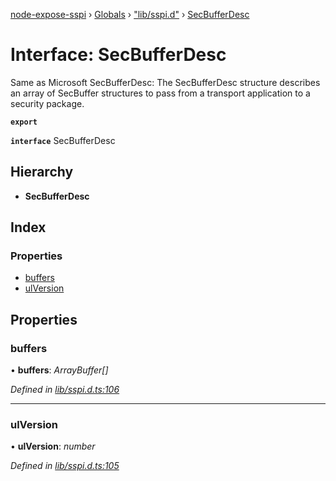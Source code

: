 [node-expose-sspi](../README.md) › [Globals](../globals.md) › ["lib/sspi.d"](../modules/_lib_sspi_d_.md) › [SecBufferDesc](_lib_sspi_d_.secbufferdesc.md)

# Interface: SecBufferDesc

Same as Microsoft SecBufferDesc: The SecBufferDesc structure describes
an array of SecBuffer structures to pass from a transport application
to a security package.

**`export`** 

**`interface`** SecBufferDesc

## Hierarchy

* **SecBufferDesc**

## Index

### Properties

* [buffers](_lib_sspi_d_.secbufferdesc.md#buffers)
* [ulVersion](_lib_sspi_d_.secbufferdesc.md#ulversion)

## Properties

###  buffers

• **buffers**: *ArrayBuffer[]*

*Defined in [lib/sspi.d.ts:106](https://github.com/jlguenego/node-expose-sspi/blob/e4d7005/lib/sspi.d.ts#L106)*

___

###  ulVersion

• **ulVersion**: *number*

*Defined in [lib/sspi.d.ts:105](https://github.com/jlguenego/node-expose-sspi/blob/e4d7005/lib/sspi.d.ts#L105)*
